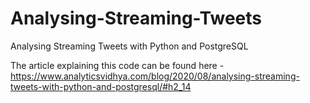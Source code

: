 # Analysing-Streaming-Tweets
Analysing Streaming Tweets with Python and PostgreSQL

The article explaining this code can be found here - https://www.analyticsvidhya.com/blog/2020/08/analysing-streaming-tweets-with-python-and-postgresql/#h2_14
